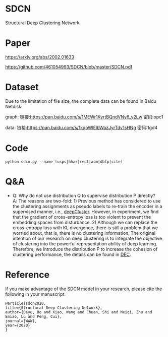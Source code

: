 # SDCN
Structural Deep Clustering Network

# Paper
https://arxiv.org/abs/2002.01633

https://github.com/461054993/SDCN/blob/master/SDCN.pdf

# Dataset
Due to the limitation of file size, the complete data can be found in Baidu Netdisk:

graph: 链接:https://pan.baidu.com/s/1MEWr1KyrtBQndVNy8_y2Lw  密码:opc1

data: 链接:https://pan.baidu.com/s/1kqoWlElbWazJyrTdv1sHNg  密码:1gd4

# Code
```
python sdcn.py --name [usps|hhar|reut|acm|dblp|cite]
```

# Q&A
- Q: Why do not use distribution Q to supervise distribution P directly?<br>
  A: The reasons are two-fold: 1) Previous method has considered to use the clustering assignments as pseudo labels to re-train the encoder in a supervised manner, i.e., [deepCluster](https://arxiv.org/abs/1807.05520). However, in experiment, we find that the gradient of cross-entropy loss is too violent to prevent the embedding spaces from disturbance. 2) Although we can replace the cross-entropy loss with KL divergence, there is still a problem that we worried about, that is, there is no clustering information. The original intention of our research on deep clustering is to integrate the objective of clustering into the powerful representation ability of deep learning. Therefore, we introduce the distribution P to increase the cohesion of clustering performance, the details can be found in [DEC](http://www.jmlr.org/proceedings/papers/v48/xieb16.pdf).

# Reference
If you make advantage of the SDCN model in your research, please cite the following in your manuscript:
```
@article{sdcn2020,
title={Structural Deep Clustering Network},
author={Deyu, Bo and Xiao, Wang and Chuan, Shi and Meiqi, Zhu and Emiao, Lu and Peng, Cui},
journal={WWW},
year={2020}
}
```
